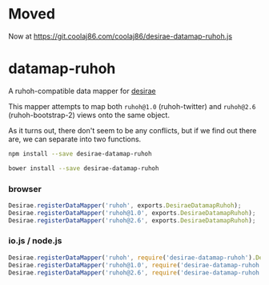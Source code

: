 # Moved

Now at <https://git.coolaj86.com/coolaj86/desirae-datamap-ruhoh.js>

# datamap-ruhoh

A ruhoh-compatible data mapper for [desirae](http://dear.desi)

This mapper attempts to map both `ruhoh@1.0` (ruhoh-twitter)
and `ruhoh@2.6` (ruhoh-bootstrap-2) views onto the same object.

As it turns out, there don't seem to be any conflicts,
but if we find out there are, we can separate into two functions.

```bash
npm install --save desirae-datamap-ruhoh

bower install --save desirae-datamap-ruhoh
```

### browser

```javascript
Desirae.registerDataMapper('ruhoh', exports.DesiraeDatamapRuhoh);
Desirae.registerDataMapper('ruhoh@1.0', exports.DesiraeDatamapRuhoh);
Desirae.registerDataMapper('ruhoh@2.6', exports.DesiraeDatamapRuhoh);
```

### io.js / node.js

```javascript
Desirae.registerDataMapper('ruhoh', require('desirae-datamap-ruhoh').DesiraeDatamapRuhoh);
Desirae.registerDataMapper('ruhoh@1.0', require('desirae-datamap-ruhoh').DesiraeDatamapRuhoh);
Desirae.registerDataMapper('ruhoh@2.6', require('desirae-datamap-ruhoh').DesiraeDatamapRuhoh);
```
